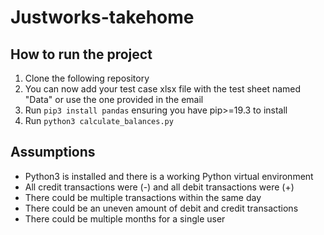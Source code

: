 # Justworks-takehome

## How to run the project ##
1. Clone the following repository  
2. You can now add your test case xlsx file with the test sheet named "Data" or use the one provided in the email
3. Run <code>pip3 install pandas</code> ensuring you have pip>=19.3 to install
4. Run <code>python3 calculate_balances.py</code>

## Assumptions ##
* Python3 is installed and there is a working Python virtual environment
* All credit transactions were (-) and all debit transactions were (+)
* There could be multiple transactions within the same day
* There could be an uneven amount of debit and credit transactions 
* There could be multiple months for a single user
